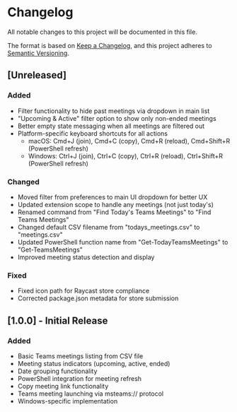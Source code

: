 # Changelog

All notable changes to this project will be documented in this file.

The format is based on [Keep a Changelog](https://keepachangelog.com/en/1.0.0/),
and this project adheres to [Semantic Versioning](https://semver.org/spec/v2.0.0.html).

## [Unreleased]

### Added
- Filter functionality to hide past meetings via dropdown in main list
- "Upcoming & Active" filter option to show only non-ended meetings
- Better empty state messaging when all meetings are filtered out
- Platform-specific keyboard shortcuts for all actions
  - macOS: Cmd+J (join), Cmd+C (copy), Cmd+R (reload), Cmd+Shift+R (PowerShell refresh)
  - Windows: Ctrl+J (join), Ctrl+C (copy), Ctrl+R (reload), Ctrl+Shift+R (PowerShell refresh)

### Changed
- Moved filter from preferences to main UI dropdown for better UX
- Updated extension scope to handle any meetings (not just today's)
- Renamed command from "Find Today's Teams Meetings" to "Find Teams Meetings"
- Changed default CSV filename from "todays_meetings.csv" to "meetings.csv"
- Updated PowerShell function name from "Get-TodayTeamsMeetings" to "Get-TeamsMeetings"
- Improved meeting status detection and display

### Fixed
- Fixed icon path for Raycast store compliance
- Corrected package.json metadata for store submission

## [1.0.0] - Initial Release

### Added
- Basic Teams meetings listing from CSV file
- Meeting status indicators (upcoming, active, ended)
- Date grouping functionality
- PowerShell integration for meeting refresh
- Copy meeting link functionality
- Teams meeting launching via msteams:// protocol
- Windows-specific implementation